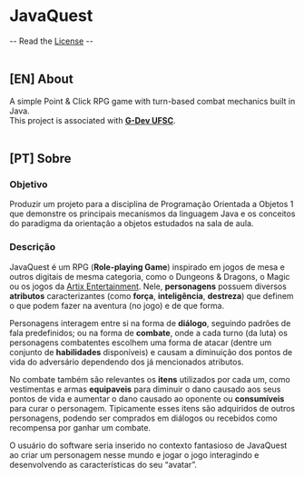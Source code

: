 # JavaQuest<br/>
-- Read the [License](https://github.com/Zkirmisher/JavaQuest/blob/master/LICENSE.txt) --<br/>
<br/>


## [EN] About<br/>

A simple Point &amp; Click RPG game with turn-based combat mechanics built in Java.<br/>
This project is associated with **[G-Dev UFSC](https://g-devufsc.github.io/)**.<br/>
<br/>


## [PT] Sobre<br/>


### Objetivo<br/>

Produzir um projeto para a disciplina de Programação Orientada a Objetos 1 que demonstre os principais mecanismos da linguagem Java e os conceitos do paradigma da orientação a objetos estudados na sala de aula.<br/>


### Descrição<br/>

JavaQuest é um RPG (**Role-playing Game**) inspirado em jogos de mesa e outros digitais de mesma categoria, como o Dungeons & Dragons, o Magic ou os jogos da [Artix Entertainment](https://portal.battleon.com/). Nele, **personagens** possuem diversos **atributos** caracterizantes (como **força**, **inteligência**, **destreza**) que definem o que podem fazer na aventura (no jogo) e de que forma.<br/>

Personagens interagem entre si na forma de **diálogo**, seguindo padrões de fala predefinidos; ou na forma de **combate**, onde a cada turno (da luta) os personagens combatentes escolhem uma forma de atacar (dentre um conjunto de **habilidades** disponíveis) e causam a diminuição dos pontos de vida do adversário dependendo dos já mencionados atributos.<br/>

No combate também são relevantes os **itens** utilizados por cada um, como vestimentas e armas **equipaveis** para diminuir o dano causado aos seus pontos de vida e aumentar o dano causado ao oponente ou **consumíveis** para curar o personagem. Tipicamente esses itens são adquiridos de outros personagens, podendo ser comprados em diálogos ou recebidos como recompensa por ganhar um combate.<br/>

O usuário do software seria inserido no contexto fantasioso de JavaQuest ao criar um personagem nesse mundo e jogar o jogo interagindo e desenvolvendo as características do seu “avatar”.<br/>
